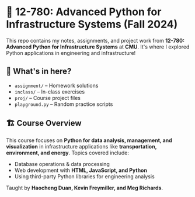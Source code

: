 # 🐍 12-780: Advanced Python for Infrastructure Systems (Fall 2024)

This repo contains my notes, assignments, and project work from **12-780: Advanced Python for Infrastructure Systems** at **CMU**. It's where I explored Python applications in engineering and infrastructure!

## 📌 What's in here?
- `assignment/` – Homework solutions
- `inclass/` – In-class exercises
- `proj/` – Course project files
- `playground.py` – Random practice scripts

## 🏗️ Course Overview
This course focuses on **Python for data analysis, management, and visualization** in infrastructure applications like **transportation, environment, and energy**. Topics covered include:
- Database operations & data processing
- Web development with **HTML, JavaScript, and Python**
- Using third-party Python libraries for engineering analysis

Taught by **Haocheng Duan, Kevin Freymiller, and Meg Richards**.


